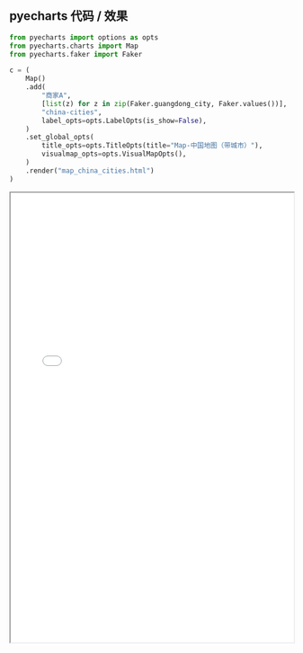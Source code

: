 
## pyecharts 代码 / 效果

```python
from pyecharts import options as opts
from pyecharts.charts import Map
from pyecharts.faker import Faker

c = (
    Map()
    .add(
        "商家A",
        [list(z) for z in zip(Faker.guangdong_city, Faker.values())],
        "china-cities",
        label_opts=opts.LabelOpts(is_show=False),
    )
    .set_global_opts(
        title_opts=opts.TitleOpts(title="Map-中国地图（带城市）"),
        visualmap_opts=opts.VisualMapOpts(),
    )
    .render("map_china_cities.html")
)

```

<iframe width="100%" height="800px" src="Map/map_china_cities.html"></iframe>
